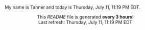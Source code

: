My name is Tanner and today is Thursday, July 11, 11:19 PM EDT.

<p align="center">This <i>README</i> file is generated <b>every 3 hours</b>!</br>Last refresh: Thursday, July 11, 11:19 PM EDT<br /></p>
